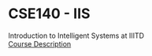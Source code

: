# CSE140 - IIS
Introduction to Intelligent Systems at IIITD
<br>
<a href="https://techtree.iiitd.edu.in/viewDescription/filename?=CSE140">Course Description</a>
